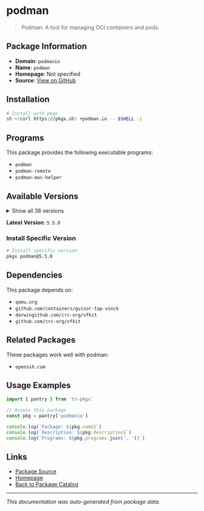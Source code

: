 # podman

> Podman: A tool for managing OCI containers and pods.

## Package Information

- **Domain**: `podmanio`
- **Name**: `podman`
- **Homepage**: Not specified
- **Source**: [View on GitHub](https://github.com/pkgxdev/pantry/tree/main/projects/podman.io/package.yml)

## Installation

```bash
# Install with pkgx
sh <(curl https://pkgx.sh) +podman.io -- $SHELL -i
```

## Programs

This package provides the following executable programs:

- `podman`
- `podman-remote`
- `podman-mac-helper`

## Available Versions

<details>
<summary>Show all 38 versions</summary>

- `5.5.0`, `5.4.2`, `5.4.1`, `5.4.0`, `5.3.2`
- `5.3.1`, `5.3.0`, `5.2.5`, `5.2.4`, `5.2.3`
- `5.2.2`, `5.2.1`, `5.2.0`, `5.1.2`, `5.1.1`
- `5.1.0`, `5.0.3`, `5.0.2`, `5.0.1`, `5.0.0`
- `4.9.5`, `4.9.4`, `4.9.3`, `4.9.2`, `4.9.1`
- `4.9.0`, `4.8.3`, `4.8.2`, `4.8.1`, `4.8.0`
- `4.7.2`, `4.7.1`, `4.7.0`, `4.6.2`, `4.6.1`
- `4.6.0`, `4.5.1`, `4.5.0`

</details>

**Latest Version**: `5.5.0`

### Install Specific Version

```bash
# Install specific version
pkgx podman@5.5.0
```

## Dependencies

This package depends on:

- `qemu.org`
- `github.com/containers/gvisor-tap-vsock`
- `darwingithub.com/crc-org/vfkit`
- `github.com/crc-org/vfkit`

## Related Packages

These packages work well with podman:

- `openssh.com`

## Usage Examples

```typescript
import { pantry } from 'ts-pkgx'

// Access this package
const pkg = pantry['podmanio']

console.log(`Package: ${pkg.name}`)
console.log(`Description: ${pkg.description}`)
console.log(`Programs: ${pkg.programs.join(', ')}`)
```

## Links

- [Package Source](https://github.com/pkgxdev/pantry/tree/main/projects/podman.io/package.yml)
- [Homepage](#)
- [Back to Package Catalog](../package-catalog.md)

---

*This documentation was auto-generated from package data.*
